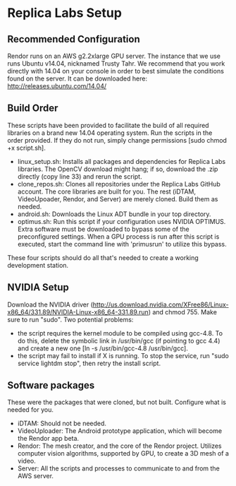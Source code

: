 Replica Labs Setup
====================================

Recommended Configuration
-----------------
Rendor runs on an AWS g2.2xlarge GPU server. The instance that we use runs Ubuntu v14.04, nicknamed Trusty Tahr. We recommend that you work directly with 14.04 on your console in order to best simulate the conditions found on the server. It can be downloaded here:
http://releases.ubuntu.com/14.04/

Build Order
-------------
These scripts have been provided to facilitate the build of all required libraries on a brand new 14.04 operating system. Run the scripts in the order provided. If they do not run, simply change permissions [sudo chmod +x script.sh]. 

- linux_setup.sh: Installs all packages and dependencies for Replica Labs libraries. The OpenCV download might hang; if so, download the .zip directly (copy line 33) and rerun the script.
- clone_repos.sh: Clones all repositories under the Replica Labs GitHub account. The core libraries are built for you. The rest (iDTAM, VideoUpoader, Rendor, and Server) are merely cloned. Build them as needed.
- android.sh: Downloads the Linux ADT bundle in your top directory.
- optimus.sh: Run this script if your configuration uses NVIDIA OPTIMUS. Extra software must be downloaded to bypass some of the preconfigured settings. When a GPU process is run after this script is executed, start the command line with 'primusrun' to utilize this bypass.

These four scripts should do all that's needed to create a working development station.

NVIDIA Setup
-------------
Download the NVIDIA driver (http://us.download.nvidia.com/XFree86/Linux-x86_64/331.89/NVIDIA-Linux-x86_64-331.89.run) and chmod 755.  Make sure to run "sudo".  Two potential problems:
- the script requires the kernel module to be compiled using gcc-4.8.  To do this, delete the symbolic link in /usr/bin/gcc (if pointing to gcc 4.4) and create a new one [ln -s /usr/bin/gcc-4.8 /usr/bin/gcc].
- the script may fail to install if X is running.  To stop the service, run "sudo service lightdm stop", then retry the install script.

Software packages
-------------
These were the packages that were cloned, but not built. Configure what is needed for you. 

- iDTAM: Should not be needed.
- VideoUploader: The Android prototype application, which will become the Rendor app beta.
- Rendor: The mesh creator, and the core of the Rendor project. Utilizes computer vision algorithms, supported by GPU, to create a 3D mesh of a video.
- Server: All the scripts and processes to communicate to and from the AWS server.

